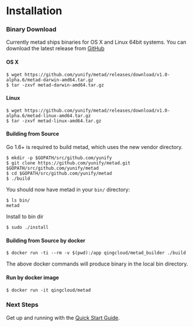 # Installation

### Binary Download

Currently metad ships binaries for OS X and Linux 64bit systems. You can download the latest release from [GitHub](https://github.com/yunify/metad/releases)

#### OS X

```
$ wget https://github.com/yunify/metad/releases/download/v1.0-alpha.6/metad-darwin-amd64.tar.gz
$ tar -zxvf metad-darwin-amd64.tar.gz
```

#### Linux

```
$ wget https://github.com/yunify/metad/releases/download/v1.0-alpha.6/metad-linux-amd64.tar.gz
$ tar -zxvf metad-linux-amd64.tar.gz
```

#### Building from Source

Go 1.6+ is required to build metad, which uses the new vendor directory.

```
$ mkdir -p $GOPATH/src/github.com/yunify
$ git clone https://github.com/yunify/metad.git $GOPATH/src/github.com/yunify/metad
$ cd $GOPATH/src/github.com/yunify/metad
$ ./build
```

You should now have metad in your `bin/` directory:

```
$ ls bin/
metad
```

Install to bin dir

```
$ sudo ./install
```


#### Building from Source by docker

```
$ docker run -ti --rm -v $(pwd):/app qingcloud/metad_builder ./build
```

The above docker commands will produce binary in the local bin directory.

#### Run by docker image

```
$ docker run -it qingcloud/metad
```

### Next Steps

Get up and running with the [Quick Start Guide](quick-start-guide.md).
